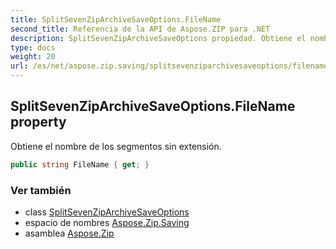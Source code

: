 ```yaml
---
title: SplitSevenZipArchiveSaveOptions.FileName
second_title: Referencia de la API de Aspose.ZIP para .NET
description: SplitSevenZipArchiveSaveOptions propiedad. Obtiene el nombre de los segmentos sin extensión.
type: docs
weight: 20
url: /es/net/aspose.zip.saving/splitsevenziparchivesaveoptions/filename/
---
```

## SplitSevenZipArchiveSaveOptions.FileName property

Obtiene el nombre de los segmentos sin extensión.

```csharp
public string FileName { get; }
```

### Ver también

* class [SplitSevenZipArchiveSaveOptions](../)
* espacio de nombres [Aspose.Zip.Saving](../../splitsevenziparchivesaveoptions/)
* asamblea [Aspose.Zip](../../../)


